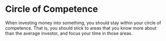 # Circle of Competence

When investing money into something, you should stay within your circle of competence. That is, you should stick to areas that you know more about than the average investor, and focus your time in those areas.